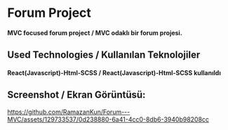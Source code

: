 ﻿<h1>Forum Project</h1>
<h4> MVC focused forum project / MVC odaklı bir forum projesi.</h4>


<h2>Used Technologies / Kullanılan Teknolojiler</h2>
<h4>React(Javascript)-Html-SCSS / React(Javascript)-Html-SCSS kullanıldı</h4>

<h2>Screenshot / Ekran Görüntüsü:</h2>

https://github.com/RamazanKun/Forum---MVC/assets/129733537/0d238880-6a41-4cc0-8db6-3940b98208cc

